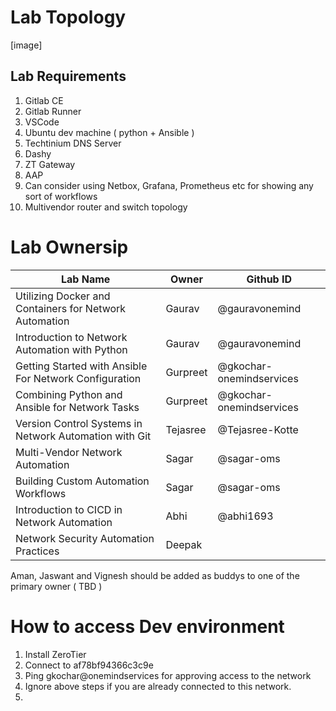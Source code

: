 # Lab Topology

[image]

## Lab Requirements

1. Gitlab CE
2. Gitlab Runner
3. VSCode
4. Ubuntu dev machine ( python + Ansible )
5. Techtinium DNS Server
6. Dashy
7. ZT Gateway
8. AAP
9. Can consider using Netbox, Grafana, Prometheus etc for showing any sort of workflows
10. Multivendor router and switch topology


# Lab Ownersip

| Lab Name                                                | Owner    | Github ID                 |
|---------------------------------------------------------|----------|---------------------------|
| Utilizing Docker and Containers for Network Automation  | Gaurav   | @gauravonemind            |
| Introduction to Network Automation with Python          | Gaurav   | @gauravonemind            |
| Getting Started with Ansible For Network Configuration  | Gurpreet | @gkochar-onemindservices  |
| Combining Python and Ansible for Network Tasks          | Gurpreet | @gkochar-onemindservices  |
| Version Control Systems in Network Automation with Git  | Tejasree | @Tejasree-Kotte           |
| Multi-Vendor Network Automation                         | Sagar    | @sagar-oms                |
| Building Custom Automation Workflows                    | Sagar    | @sagar-oms                |
| Introduction to CICD in Network Automation              | Abhi     | @abhi1693                 |
| Network Security Automation Practices                   | Deepak   |                           |


Aman, Jaswant and Vignesh should be added as buddys to one of the primary owner ( TBD )

# How to access Dev environment

1. Install ZeroTier
2. Connect to af78bf94366c3c9e
3. Ping gkochar@onemindservices for approving access to the network
4. Ignore above steps if you are already connected to this network.
5. 